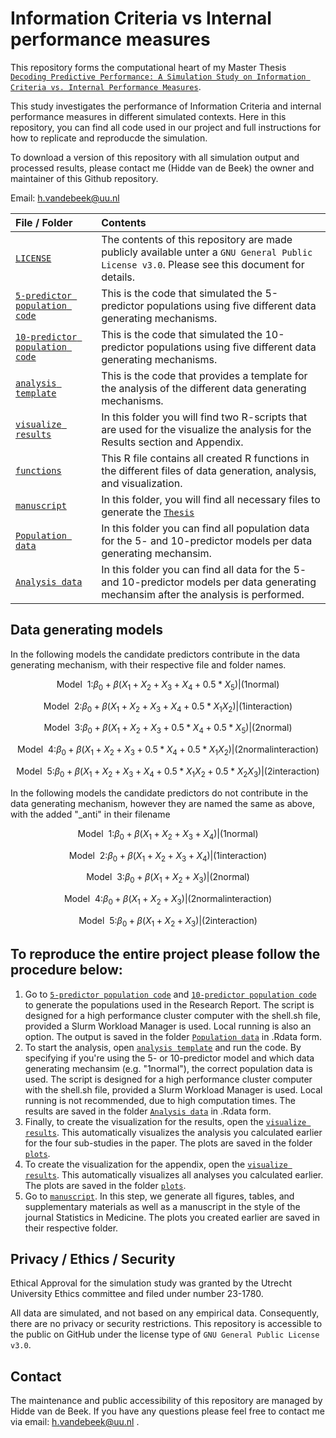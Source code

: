 # Information Criteria vs Internal performance measures
This repository forms the computational heart of my Master Thesis <br>
[`Decoding Predictive Performance: A Simulation Study on Information Criteria vs. Internal Performance Measures`](./docs/Thesis_Manuscript/Thesis-Manuscript.pdf). 

This study investigates the performance of Information Criteria and internal performance measures in different simulated contexts. Here in this repository, you can find all code used in our project and full instructions for how to replicate and reproducde the simulation.

To download a version of this repository with all simulation output and processed results, please contact me (Hidde van de Beek) the owner and maintainer of this Github repository. 

Email: h.vandebeek@uu.nl

| File / Folder                              | Contents                                                         |
| :----------------------------------------- | :--------------------------------------------------------------- |
| [`LICENSE`](./LICENSE)                     | The contents of this repository are made publicly available unter a `GNU General Public License v3.0`. Please see this document for details. |
| [`5-predictor population code`](./scripts/hpc/generate_data_5predictors.R) | This is the code that simulated the 5-predictor populations using five different data generating mechanisms. |
| [`10-predictor population code`](./scripts/hpc/generate_data_10predictors.R) | This is the code that simulated the 10-predictor populations using five different data generating mechanisms. |
| [`analysis template`](scripts/hpc/execute_analysis_template.R) | This is the code that provides a template for the analysis of the different data generating mechanisms. |
| [`visualize results`](./scripts/own_device) | In this folder you will find two R-scripts that are used for the visualize the analysis for the Results section and Appendix.|
| [`functions`](./scripts/shared/functions.R) | This R file contains all created R functions in the different files of data generation, analysis, and visualization.|
| [`manuscript`](./docs/Thesis_Manuscript) | In this folder, you will find all necessary files to generate the [`Thesis`](./docs/Thesis_Manuscript/Thesis-Manuscript.pdf)|
| [`Population data`](./data/full_data) | In this folder you can find all population data for the 5- and 10-predictor models per data generating mechansim. |
| [`Analysis data`](./data/analysis) | In this folder you can find all data for the 5- and 10-predictor models per data generating mechansim after the analysis is performed. |


## Data generating models
In the following models the candidate predictors contribute in the data generating mechanism, with their respective file and folder names. 
```math
\mathrm{Model \ \  1:} \beta_0 + \beta(X_1 + X_2 + X_3 + X_4 + 0.5*X_5) | \mathrm{(1normal)}
```
```math
\mathrm{Model \ \  2:} \beta_0 + \beta(X_1 + X_2 + X_3 + X_4 + 0.5*X_1X_2) | \mathrm{(1interaction)}
```
```math
\mathrm{Model \ \  3:} \beta_0 + \beta(X_1 + X_2 + X_3 + 0.5*X_4 + 0.5*X_5) | \mathrm{(2normal)}
```
```math
\mathrm{Model \ \  4:} \beta_0 + \beta(X_1 + X_2 + X_3 + 0.5*X_4 + 0.5*X_1X_2) | \mathrm{(2normalinteraction)}
```
```math
\mathrm{Model \ \  5:} \beta_0 + \beta(X_1 + X_2 + X_3 + X_4 + 0.5*X_1X_2 + 0.5*X_2X_3) | \mathrm{(2interaction)}
```

In the following models the candidate predictors do not contribute in the data generating mechanism, however they are named the same as above, with the added "_anti" in their filename
```math
\mathrm{Model \ \  1:} \beta_0 + \beta(X_1 + X_2 + X_3 + X_4) | \mathrm{(1normal)}
```
```math
\mathrm{Model \ \  2:} \beta_0 + \beta(X_1 + X_2 + X_3 + X_4) | \mathrm{(1interaction)}
```
```math
\mathrm{Model \ \  3:} \beta_0 + \beta(X_1 + X_2 + X_3) | \mathrm{(2normal)}
```
```math
\mathrm{Model \ \  4:} \beta_0 + \beta(X_1 + X_2 + X_3) | \mathrm{(2normalinteraction)}
```
```math
\mathrm{Model \ \  5:} \beta_0 + \beta(X_1 + X_2 + X_3) | \mathrm{(2interaction)}
```


## To reproduce the entire project please follow the procedure below:
1. Go to [`5-predictor population code`](./scripts/hpc/generate_data_5predictors.R) and [`10-predictor population code`](./scripts/hpc/generate_data_10predictors.R) to generate the populations used in the Research Report. The script is designed for a high performance cluster computer with the shell.sh file, provided a Slurm Workload Manager is used. Local running is also an option. The output is saved in the folder [`Population data`](./data/full_data) in .Rdata form.
5. To start the analysis, open [`analysis template`](scripts/hpc/execute_analysis_template.R) and run the code. By specifying if you're using the 5- or 10-predictor model and which data generating mechansim (e.g. "1normal"), the correct population data is used. The script is designed for a high performance cluster computer with the shell.sh file, provided a Slurm Workload Manager is used. Local running is not recommended, due  to high computation times. The results are saved in the folder [`Analysis data`](./data/analysis) in .Rdata form. 
6. Finally, to create the visualization for the results, open the [`visualize results`](./scripts/own_device/Plots_results.Rmd). This automatically visualizes the analysis you calculated earlier for the four sub-studies in the paper. The plots are saved in the folder [`plots`](./docs/Thesis_Manuscript/plot/results).
7. To create the visualization for the appendix, open the [`visualize results`](./scripts/own_device/Plots_appendix.Rmd). This automatically visualizes all analyses you calculated earlier. The plots are saved in the folder [`plots`](./docs/Thesis_Manuscript/plot/appendix).  
8. Go to [`manuscript`](./docs/Thesis_Manuscript). In this step, we generate all figures, tables, and supplementary materials as well as a manuscript in the style of the journal Statistics in Medicine. The plots you created earlier are saved in their respective folder.

## Privacy / Ethics / Security
Ethical Approval for the simulation study was granted by the Utrecht University Ethics committee and filed under number 23-1780.

All data are simulated, and not based on any empirical data.  Consequently, there are no privacy or security restrictions. This repository is accessible to the public on GitHub under the license type of `GNU General Public License v3.0`.


## Contact 
The maintenance and public accessibility of this repository are managed by Hidde van de Beek. If you have any questions please feel free to contact me via email: h.vandebeek@uu.nl .
